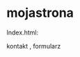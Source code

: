 # mojastrona
Index.html:
<!DOCTYPE html>
<html lang="pl">
  <meta charset="UTF-8">
  <meta http-equiv="X-UA-Compatible"
        content="IE=edge">
  <meta name="viewport"
        content="width=device-width,
          initial-scale=1.0">
  <title>mojastrona</title>
  <link href=(readme.md)/(in main)" rel=shortcut icon"type=image/vnd.microsoft.icon">
  <head>
  <body>
    <link rel="stylesheet" href="Styl.css">
     <nav class="menu">
                                                                                
kontakt , formularz

